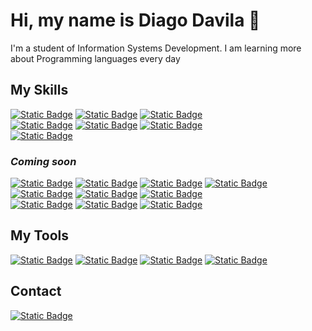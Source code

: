 # **Hi, my name is Diago Davila 👋**
I'm a student of Information Systems Development. I am learning more about Programming languages every day

## **My Skills**
[![Static Badge](https://img.shields.io/badge/HTML-%23E34F26?style=for-the-badge&logo=html5&logoColor=%23E34F26&labelColor=black)](https://github.com/DiagoDavila14)
[![Static Badge](https://img.shields.io/badge/CSS-%231572B6?style=for-the-badge&logo=css3&logoColor=%231572B6&labelColor=black)](https://github.com/DiagoDavila14)
[![Static Badge](https://img.shields.io/badge/JavaScript-%23F7DF1E?style=for-the-badge&logo=javascript&logoColor=%23F7DF1E&labelColor=black)](https://github.com/DiagoDavila14)
<br>
[![Static Badge](https://img.shields.io/badge/Php-%23777BB4?style=for-the-badge&logo=php&logoColor=%23777BB4&labelColor=black)](https://github.com/DiagoDavila14)
[![Static Badge](https://img.shields.io/badge/Python-%233776AB?style=for-the-badge&logo=python&logoColor=%233776AB&labelColor=black)](https://github.com/DiagoDavila14)
[![Static Badge](https://img.shields.io/badge/Bootstrap-%237952B3?style=for-the-badge&logo=bootstrap&logoColor=%237952B3&labelColor=black)](https://github.com/DiagoDavila14)
<br>
[![Static Badge](https://img.shields.io/badge/Node.js-%235FA04E?style=for-the-badge&logo=node.js&logoColor=%235FA04E&labelColor=black)](https://github.com/DiagoDavila14)
### *Coming soon*
[![Static Badge](https://img.shields.io/badge/React-%2361DAFB?style=for-the-badge&logo=react&logoColor=%2361DAFB&labelColor=black)](https://github.com/DiagoDavila14)
[![Static Badge](https://img.shields.io/badge/Java-007396?style=for-the-badge&logo=java&logoColor=white&labelColor=101010)](https://github.com/DiagoDavila14)
[![Static Badge](https://img.shields.io/badge/Angular-%230F0F11?style=for-the-badge&logo=angular&logoColor=white&labelColor=black)](https://github.com/DiagoDavila14)
[![Static Badge](https://img.shields.io/badge/C%2B%2B-%2300599C?style=for-the-badge&logo=c%2B%2B&logoColor=%2300599C&labelColor=black)](https://github.com/DiagoDavila14)
<br>
[![Static Badge](https://img.shields.io/badge/TypeScript-%233178C6?style=for-the-badge&logo=typescript&logoColor=%233178C6&labelColor=black)](https://github.com/DiagoDavila14)
[![Static Badge](https://img.shields.io/badge/Laravel-%23FF2D20?style=for-the-badge&logo=laravel&logoColor=%23FF2D20&labelColor=black)](https://github.com/DiagoDavila14)
[![Static Badge](https://img.shields.io/badge/Tailwind%20CSS-%2306B6D4?style=for-the-badge&logo=tailwind%20css&logoColor=%2306B6D4&labelColor=black)](https://github.com/DiagoDavila14)
<br>
[![Static Badge](https://img.shields.io/badge/C%23-%23512BD4?style=for-the-badge&logo=c%23&logoColor=%23512BD4&labelColor=black)](https://github.com/DiagoDavila14)
[![Static Badge](https://img.shields.io/badge/Rust-%23181717?style=for-the-badge&logo=rust&logoColor=white&labelColor=black)](https://github.com/DiagoDavila14)
[![Static Badge](https://img.shields.io/badge/C-%23A8B9CC?style=for-the-badge&logo=C&logoColor=%23A8B9CC&labelColor=black)](https://github.com/DiagoDavila14)

## **My Tools**
[![Static Badge](https://img.shields.io/badge/Visual%20Studio%20Code-%23007ACC?style=for-the-badge&logo=visual%20studio%20code&logoColor=%23007ACC&labelColor=black)](https://github.com/DiagoDavila14)
[![Static Badge](https://img.shields.io/badge/Git-%23F05032?style=for-the-badge&logo=git&logoColor=%23F05032&labelColor=black)](https://github.com/DiagoDavila14)
[![Static Badge](https://img.shields.io/badge/Windows%2010-%230078D6?style=for-the-badge&logo=windows%2010&logoColor=%230078D6&labelColor=black)](https://github.com/DiagoDavila14)
[![Static Badge](https://img.shields.io/badge/GitHub-%23181717?style=for-the-badge&logo=github&logoColor=white&labelColor=black)](https://github.com/DiagoDavila14)

## **Contact**
[![Static Badge](https://img.shields.io/badge/diaguito.14.30%40gmail.com-Mensaje%20Personal-%23EA4335?style=for-the-badge&logo=gmail&logoColor=%23EA4335&labelColor=black)](mailto:diaguito.14.30@gmail.com)
